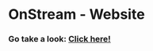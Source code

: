 # OnStream - Website

### Go take a look: [Click here!](http://chaoalarcon.ct.ws/Sitio%20informativo/?i=1)
